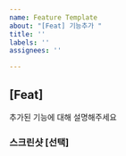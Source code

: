 ```yaml
---
name: Feature Template
about: "[Feat] 기능추가 "
title: ''
labels: ''
assignees: ''

---
```


## [Feat] 
추가된 기능에 대해 설명해주세요

### 스크린샷 [선택]
